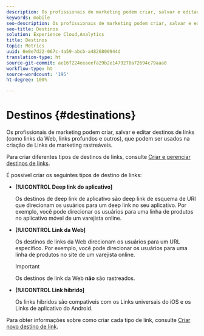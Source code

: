 ```yaml
---
description: Os profissionais de marketing podem criar, salvar e editar destinos de links (como links da Web, links profundos e outros), que podem ser usados na criação de Links de marketing rastreáveis.
keywords: mobile
seo-description: Os profissionais de marketing podem criar, salvar e editar destinos de links (como links da Web, links profundos e outros), que podem ser usados na criação de Links de marketing rastreáveis.
seo-title: Destinos
solution: Experience Cloud,Analytics
title: Destinos
topic: Metrics
uuid: 0e0e7d22-067c-4a59-abcb-a4826800944d
translation-type: ht
source-git-commit: ae16f224eeaeefa29b2e1479270a72694c79aaa0
workflow-type: ht
source-wordcount: '195'
ht-degree: 100%

---
```



# Destinos {#destinations}

Os profissionais de marketing podem criar, salvar e editar destinos de links (como links da Web, links profundos e outros), que podem ser usados na criação de Links de marketing rastreáveis.

Para criar diferentes tipos de destinos de links, consulte [Criar e gerenciar destinos de links](/help/using/acquisition-main/c-manage-link-destinations/c-manage-link-destinations.md).

É possível criar os seguintes tipos de destino de links:

* **[!UICONTROL Deep link do aplicativo]**

   Os destinos de deep link de aplicativo são deep link de esquema de URI que direcionam os usuários para um deep link no seu aplicativo. Por exemplo, você pode direcionar os usuários para uma linha de produtos no aplicativo móvel de um varejista online.

* **[!UICONTROL Link da Web]**

   Os destinos de links da Web direcionam os usuários para um URL específico. Por exemplo, você pode direcionar os usuários para uma linha de produtos no site de um varejista online.

   >[!IMPORTANT]
   >
   >Os destinos de link da Web **não** são rastreados.

* **[!UICONTROL Link híbrido]**

   Os links híbridos são compatíveis com os Links universais do iOS e os Links de aplicativo do Android.

Para obter informações sobre como criar cada tipo de link, consulte   [Criar novo destino de link](/help/using/acquisition-main/c-manage-link-destinations/t-create-new-app-deep-link-destination.md).
